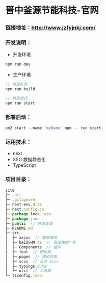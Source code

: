 # 晋中釜源节能科技-官网

### 链接地址：http://www.jzfyjnkj.com/

### 开发说明：
- 开发环境
```js
npm run dev
```
- 生产环境
```js
// 项目打包
npm run build

// 项目运行
npm run start
```

### 部署启动：
```js
pm2 start --name 'myName' npm -- run start
```

### 运用技术：
- next
- SSG 数据静态化
- TypeScript

### 项目目录：
```js
site
├─ .git
├─ .gitignore
├─ next-env.d.ts
├─ next.config.js
├─ package-lock.json
├─ package.json
├─ public  // 静态资源
├─ README.md
├─ src
│  ├─ axios  // 数据请求
│  ├─ baiduHM.ts  // 百度弹窗广告
│  ├─ Components  // 组件
│  ├─ font  // 图标库
│  ├─ pages  // 路由页面
│  ├─ scss  // 公共 Scss
│  ├─ typings.d.ts
│  └─ util  // 工具库
└─ tsconfig.json

```